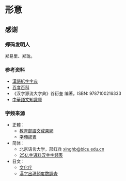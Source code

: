 # 形意

## 感谢
### 郑码发明人
郑易里、郑珑。

### 参考资料
- [漢語拆字字典](https://github.com/kfcd/chaizi)
- [百度百科](https://baike.baidu.com)
- 《汉字源流大字典》谷衍奎 编著。ISBN: 9787100216333
- [中華語文知識庫](https://www.chinese-linguipedia.org)

### 字频来源
- 正體：
    - [教育部語文成果網](https://language.moe.gov.tw/)
    - [字頻總表](https://language.moe.gov.tw/001/Upload/files/SITE_CONTENT/M0001/PIN/biau1.htm?open)
- 简体：
    - 北京语言大学，邢红兵 <xinghb@blcu.edu.cn>
    - [25亿字语料汉字字频表](https://faculty.blcu.edu.cn/xinghb/zh_CN/article/167473/content/1437.htm#article)
- 日文：
    - [文化庁](https://www.bunka.go.jp/)
    - [漢字出現頻度数調査](https://www.bunka.go.jp/seisaku/bunkashingikai/kokugo/nihongokyoiku_hyojun_wg/04/pdf/91934501_08.pdf)

